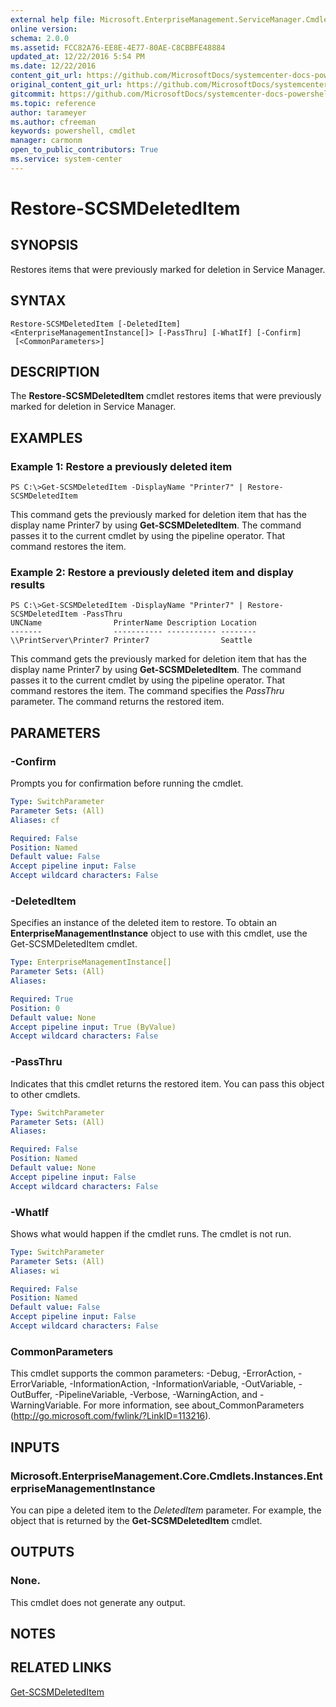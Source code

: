 ```yaml
---
external help file: Microsoft.EnterpriseManagement.ServiceManager.Cmdlets.dll-Help.xml
online version: 
schema: 2.0.0
ms.assetid: FCC82A76-EE8E-4E77-80AE-C8CBBFE48884
updated_at: 12/22/2016 5:54 PM
ms.date: 12/22/2016
content_git_url: https://github.com/MicrosoftDocs/systemcenter-docs-powershell/blob/master/systemcenter-cmdlets/SystemCenter2016/ServiceManager/vlatest/Restore-SCSMDeletedItem.md
original_content_git_url: https://github.com/MicrosoftDocs/systemcenter-docs-powershell/blob/master/systemcenter-cmdlets/SystemCenter2016/ServiceManager/vlatest/Restore-SCSMDeletedItem.md
gitcommit: https://github.com/MicrosoftDocs/systemcenter-docs-powershell/blob/17c3a51bd892aad46c731d9f381f0704b4815004/systemcenter-cmdlets/SystemCenter2016/ServiceManager/vlatest/Restore-SCSMDeletedItem.md
ms.topic: reference
author: tarameyer
ms.author: cfreeman
keywords: powershell, cmdlet
manager: carmonm
open_to_public_contributors: True
ms.service: system-center
---
```


# Restore-SCSMDeletedItem

## SYNOPSIS
Restores items that were previously marked for deletion in Service Manager.

## SYNTAX

```
Restore-SCSMDeletedItem [-DeletedItem] <EnterpriseManagementInstance[]> [-PassThru] [-WhatIf] [-Confirm]
 [<CommonParameters>]
```

## DESCRIPTION
The **Restore-SCSMDeletedItem** cmdlet restores items that were previously marked for deletion in Service Manager.

## EXAMPLES

### Example 1: Restore a previously deleted item
```
PS C:\>Get-SCSMDeletedItem -DisplayName "Printer7" | Restore-SCSMDeletedItem
```

This command gets the previously marked for deletion item that has the display name Printer7 by using **Get-SCSMDeletedItem**.
The command passes it to the current cmdlet by using the pipeline operator.
That command restores the item.

### Example 2: Restore a previously deleted item and display results
```
PS C:\>Get-SCSMDeletedItem -DisplayName "Printer7" | Restore-SCSMDeletedItem -PassThru
UNCName                PrinterName Description Location
-------                ----------- ----------- --------
\\PrintServer\Printer7 Printer7                Seattle
```

This command gets the previously marked for deletion item that has the display name Printer7 by using **Get-SCSMDeletedItem**.
The command passes it to the current cmdlet by using the pipeline operator.
That command restores the item.
The command specifies the *PassThru* parameter.
The command returns the restored item.

## PARAMETERS

### -Confirm
Prompts you for confirmation before running the cmdlet.

```yaml
Type: SwitchParameter
Parameter Sets: (All)
Aliases: cf

Required: False
Position: Named
Default value: False
Accept pipeline input: False
Accept wildcard characters: False
```

### -DeletedItem
Specifies an instance of the deleted item to restore.
To obtain an **EnterpriseManagementInstance** object to use with this cmdlet, use the Get-SCSMDeletedItem cmdlet.

```yaml
Type: EnterpriseManagementInstance[]
Parameter Sets: (All)
Aliases: 

Required: True
Position: 0
Default value: None
Accept pipeline input: True (ByValue)
Accept wildcard characters: False
```

### -PassThru
Indicates that this cmdlet returns the restored item.
You can pass this object to other cmdlets.

```yaml
Type: SwitchParameter
Parameter Sets: (All)
Aliases: 

Required: False
Position: Named
Default value: None
Accept pipeline input: False
Accept wildcard characters: False
```

### -WhatIf
Shows what would happen if the cmdlet runs.
The cmdlet is not run.

```yaml
Type: SwitchParameter
Parameter Sets: (All)
Aliases: wi

Required: False
Position: Named
Default value: False
Accept pipeline input: False
Accept wildcard characters: False
```

### CommonParameters
This cmdlet supports the common parameters: -Debug, -ErrorAction, -ErrorVariable, -InformationAction, -InformationVariable, -OutVariable, -OutBuffer, -PipelineVariable, -Verbose, -WarningAction, and -WarningVariable. For more information, see about_CommonParameters (http://go.microsoft.com/fwlink/?LinkID=113216).

## INPUTS

### Microsoft.EnterpriseManagement.Core.Cmdlets.Instances.EnterpriseManagementInstance
You can pipe a deleted item to the *DeletedItem* parameter.
For example, the object that is returned by the **Get-SCSMDeletedItem** cmdlet.

## OUTPUTS

### None.
This cmdlet does not generate any output.

## NOTES

## RELATED LINKS

[Get-SCSMDeletedItem](xref:SystemCenter2016/ServiceManager/vlatest/Get-SCSMDeletedItem.md)

